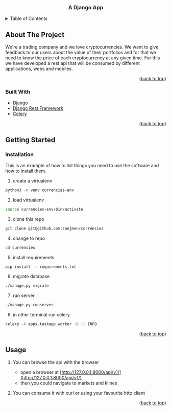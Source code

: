<div id="top"></div>
<!-- PROJECT LOGO -->
<br />
<div align="center">
  <h3 align="center">A Django App</h3>
</div>

<!-- TABLE OF CONTENTS -->
<details>
  <summary>Table of Contents</summary>
  <ol>
    <li>
      <a href="#about-the-project">About The Project</a>
      <ul>
        <li><a href="#built-with">Built With</a></li>
      </ul>
    </li>
    <li>
      <a href="#getting-started">Getting Started</a>
      <ul>
        <li><a href="#installation">Installation</a></li>
      </ul>
    </li>
    <li><a href="#usage">Usage</a></li>
  </ol>
</details>


<!-- ABOUT THE PROJECT -->
## About The Project

We're a trading company and we love cryptocurrencies. We want to give feedback to our users about the value of their portfolios and for that we need to know the price of each cryptocurrency at any given time. For this we have developed a rest api that will be consumed by different applications, webs and mobiles.

<p align="right">(<a href="#top">back to top</a>)</p>


### Built With

* [Django](https://www.djangoproject.com/)
* [Django Rest Framework](https://www.django-rest-framework.org/)
* [Celery](https://docs.celeryproject.org/en/stable/index.html)

<p align="right">(<a href="#top">back to top</a>)</p>



<!-- GETTING STARTED -->
## Getting Started

### Installation

This is an example of how to list things you need to use the software and how to install them.
1. create a virtualenv
  ```sh
  python3 -m venv currencies-env
  ```

2. load virtualenv
  ```sh
  source currencies-env/bin/activate
  ```

3. clone this repo
  ```sh
  git clone git@github.com:sanjmen/currencies
  ```

4. change to repo
  ```sh
  cd currencies
  ```

5. install requirements
  ```sh
  pip install -r requirements.txt
  ```

6. migrate database
  ```sh
  ./manage.py migrate
  ```

7. run server
  ```sh
  ./manage.py runserver
  ```

8. in other terminal run celery
  ```sh
  celery -A apps.taskapp worker -B -l INFO
  ```

<p align="right">(<a href="#top">back to top</a>)</p>



<!-- USAGE EXAMPLES -->
## Usage

1. You can browse the api with the browser
    * open a browser at [http://127.0.0.1:8000/api/v1/](http://127.0.0.1:8000/api/v1/)
    * then you could navigate to markets and klines

2. You can consume it with curl or using your favourite http client

<p align="right">(<a href="#top">back to top</a>)</p>
